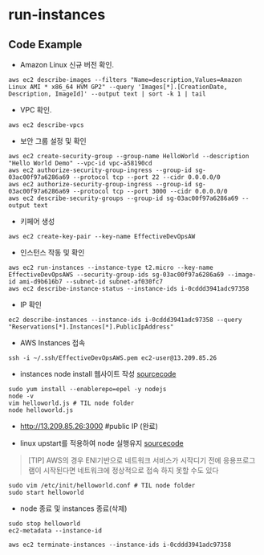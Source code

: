 # run-instances

## Code Example

* Amazon Linux 신규 버전 확인.
```awscli
aws ec2 describe-images --filters "Name=description,Values=Amazon Linux AMI * x86_64 HVM GP2" --query 'Images[*].[CreationDate, Description, ImageId]' --output text | sort -k 1 | tail
```
* VPC 확인.
```awscli
aws ec2 describe-vpcs
```
* 보안 그룹 설정 및 확인
```awscli
aws ec2 create-security-group --group-name HelloWorld --description "Hello World Demo" --vpc-id vpc-a58190cd
aws ec2 authorize-security-group-ingress --group-id sg-03ac00f97a6286a69 --protocol tcp --port 22 --cidr 0.0.0.0/0
aws ec2 authorize-security-group-ingress --group-id sg-03ac00f97a6286a69 --protocol tcp --port 3000 --cidr 0.0.0.0/0
aws ec2 describe-security-groups --group-id sg-03ac00f97a6286a69 --output text
```
* 키페어 생성
```awscli
aws ec2 create-key-pair --key-name EffectiveDevOpsAW
```
* 인스턴스 작동 및 확인
```awscli
aws ec2 run-instances --instance-type t2.micro --key-name EffectiveDevOpsAWS --security-group-ids sg-03ac00f97a6286a69 --image-id ami-d9b616b7 --subnet-id subnet-af030fc7
aws ec2 describe-instance-status --instance-ids i-0cddd3941adc97358
```
* IP 확인
```awscli
ec2 describe-instances --instance-ids i-0cddd3941adc97358 --query "Reservations[*].Instances[*].PublicIpAddress"
```
* AWS Instances 접속
```local-터미널
ssh -i ~/.ssh/EffectiveDevOpsAWS.pem ec2-user@13.209.85.26
```
* instances node install 웹사이트 작성 [sourcecode](/node/helloworld.js)
```instances console
sudo yum install --enablerepo=epel -y nodejs
node -v
vim helloworld.js # TIL node folder
node helloworld.js
```
* http://13.209.85.26:3000 #public IP (완료)

* linux upstart를 적용하여 node 실행유지 [sourcecode](/node/helloworld.conf)
> [TIP] AWS의 경우 ENI기반으로 네트워크 서비스가 시작디기 전에 응용프로그램이 시작된다면 네트워크에 정상적으로 접속 하지 못할 수도 있다
```instances console
sudo vim /etc/init/helloworld.conf # TIL node folder
sudo start helloworld
```
* node 종료 및 instances 종료(삭제)
```instance console
sudo stop helloworld
ec2-metadata --instance-id
```
```local 터미널
aws ec2 terminate-instances --instance-ids i-0cddd3941adc97358
```